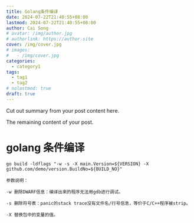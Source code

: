 ```yaml
---
title: Golang条件编译
date: 2024-07-22T21:40:55+08:00
lastmod: 2024-07-22T21:40:55+08:00
author: Cai Song
# avatar: /img/author.jpg
# authorlink: https://author.site
cover: /img/cover.jpg
# images:
#   - /img/cover.jpg
categories:
  - category1
tags:
  - tag1
  - tag2
# nolastmod: true
draft: true
---
```


Cut out summary from your post content here.

<!--more-->

The remaining content of your post.
# golang 条件编译
```shell
go build -ldflags "-w -s -X main.Version=${VERSION} -X github.com/demo/version.BuildNo=${BUILD_NO}"

参数说明：

-w 删除DWARF信息：编译出来的程序无法用gdb进行调试。

-s 删除符号表：panic的stack trace没有文件名/行号信息，等价于C/C++程序被strip。

-X 替换包中的变量的值。
```